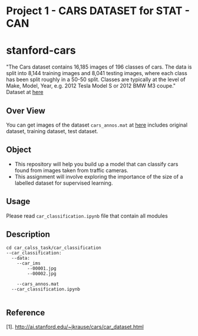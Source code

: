 # Project 1 - CARS DATASET for STAT - CAN


# stanford-cars 

 "The Cars dataset contains 16,185 images of 196 classes of cars. The data is split into 8,144 training images and 8,041 testing images, where each class has been split roughly in a 50-50 split. Classes are typically at the level of Make, Model, Year, e.g. 2012 Tesla Model S or 2012 BMW M3 coupe." Dataset at [here](http://ai.stanford.edu/~jkrause/cars/car_dataset.html)


## Over View

You can get images of the dataset `cars_annos.mat` at [here](https://ai.stanford.edu/~jkrause/cars/car_dataset.html) includes original dataset, training dataset, test dataset.
## Object

*  This repository will help you build up a model that can classify cars found from images taken from traffic cameras.
*  This assignment will involve exploring the importance of the size of a labelled dataset for supervised learning.

## Usage
Please read `car_classification.ipynb` file that contain all modules

## Description

``` 
cd car_calss_task/car_classification
--car_classification:
  --data:
    --car_ims
        --00001.jpg
        --00002.jpg

    --cars_annos.mat
  --car_classification.ipynb
  
```
## Reference
[1]. http://ai.stanford.edu/~jkrause/cars/car_dataset.html
